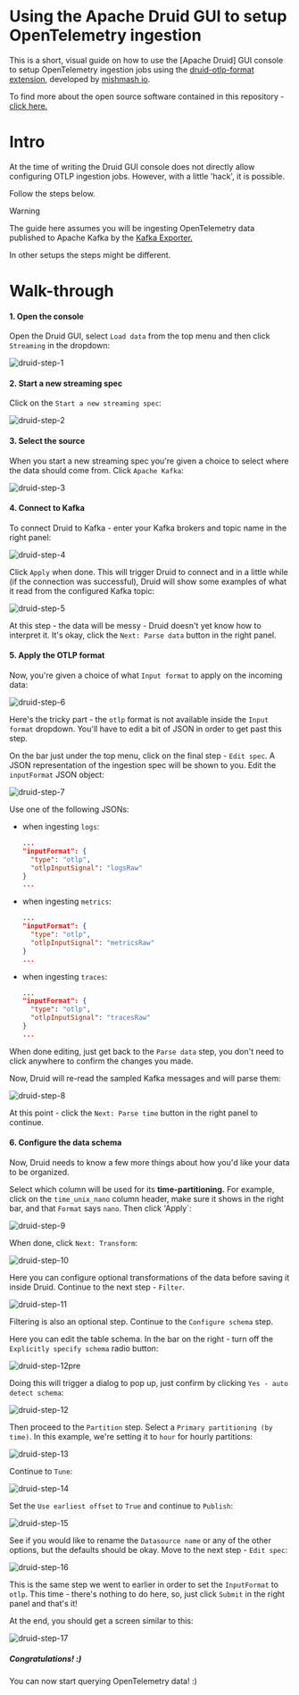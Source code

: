 # Using the Apache Druid GUI to setup OpenTelemetry ingestion

This is a short, visual guide on how to use the [Apache Druid] GUI console to setup OpenTelemetry ingestion jobs using the
[druid-otlp-format extension](./README.md), developed by [mishmash io](https://mishmash.io).

To find more about the open source software contained in this repository - [click here.](../)

# Intro

At the time of writing the Druid GUI console does not directly allow configuring OTLP ingestion jobs. However, with a little 'hack',
it is possible.

Follow the steps below.

> [!WARNING]
> The guide here assumes you will be ingesting OpenTelemetry data published to Apache Kafka by the [Kafka Exporter.](https://github.com/open-telemetry/opentelemetry-collector-contrib/blob/main/exporter/kafkaexporter/README.md)
>
> In other setups the steps might be different.
> 

# Walk-through

#### 1. Open the console

Open the Druid GUI, select `Load data` from the top menu and then click `Streaming` in the dropdown:

![druid-step-1](https://github.com/user-attachments/assets/e0e6ed38-18da-4d99-b4f9-5c22f2510386)

#### 2. Start a new streaming spec

Click on the `Start a new streaming spec`:

![druid-step-2](https://github.com/user-attachments/assets/38b54817-d126-4bab-92c6-5dbae6c169e7)

#### 3. Select the source

When you start a new streaming spec you're given a choice to select where the data should come from. Click `Apache Kafka`:

![druid-step-3](https://github.com/user-attachments/assets/c9c16edc-b1b0-4478-be76-78b9377c1623)

#### 4. Connect to Kafka

To connect Druid to Kafka - enter your Kafka brokers and topic name in the right panel:

![druid-step-4](https://github.com/user-attachments/assets/06d63477-e188-44b2-be39-699c8e4bede0)

Click `Apply` when done. This will trigger Druid to connect and in a little while (if the connection was successful), Druid will
show some examples of what it read from the configured Kafka topic:

![druid-step-5](https://github.com/user-attachments/assets/c3280ab8-6372-46a3-aa81-f8b6c0b6a845)

At this step - the data will be messy - Druid doesn't yet know how to interpret it. It's okay, click the `Next: Parse data`
button in the right panel.

#### 5. Apply the OTLP format

Now, you're given a choice of what `Input format` to apply on the incoming data:

![druid-step-6](https://github.com/user-attachments/assets/c870c29a-2199-4b03-801b-ffd38dbea8d4)

Here's the tricky part - the `otlp` format is not available inside the `Input format` dropdown. You'll have to edit a bit of JSON
in order to get past this step.

On the bar just under the top menu, click on the final step - `Edit spec`. A JSON representation of the ingestion spec will be
shown to you. Edit the `inputFormat` JSON object:

![druid-step-7](https://github.com/user-attachments/assets/3429a010-5fa3-407d-ae3e-02f0eff1b8a7)

Use one of the following JSONs:
- when ingesting `logs`:
  ```json
  ...
  "inputFormat": {
    "type": "otlp",
    "otlpInputSignal": "logsRaw"
  }
  ...
  ```
- when ingesting `metrics`:
  ```json
  ...
  "inputFormat": {
    "type": "otlp",
    "otlpInputSignal": "metricsRaw"
  }
  ...
  ```
- when ingesting `traces`:
  ```json
  ...
  "inputFormat": {
    "type": "otlp",
    "otlpInputSignal": "tracesRaw"
  }
  ...
  ```

When done editing, just get back to the `Parse data` step, you don't need to click anywhere to confirm the changes you made.

Now, Druid will re-read the sampled Kafka messages and will parse them:

![druid-step-8](https://github.com/user-attachments/assets/d015b715-da30-4e15-bd06-861e1879350d)

At this point - click the `Next: Parse time` button in the right panel to continue.

#### 6. Configure the data schema

Now, Druid needs to know a few more things about how you'd like your data to be organized.

Select which column will be used for its **time-partitioning.** For example, click on the `time_unix_nano` column header,
make sure it shows in the right bar, and that `Format` says `nano`. Then click 'Apply`:

![druid-step-9](https://github.com/user-attachments/assets/016d6c6d-69d9-4fce-b63c-3b9319bb8103)

When done, click `Next: Transform`:

![druid-step-10](https://github.com/user-attachments/assets/6c166d4a-65b8-41cb-b69d-492a17a665a8)

Here you can configure optional transformations of the data before saving it inside Druid. Continue to the next step - `Filter`.

![druid-step-11](https://github.com/user-attachments/assets/879df0e6-834a-4cb2-b95a-61d94a5b1947)

Filtering is also an optional step. Continue to the `Configure schema` step.

Here you can edit the table schema. In the bar on the right - turn off the `Explicitly specify schema` radio button:

![druid-step-12pre](https://github.com/user-attachments/assets/7c10f38d-4ae9-4e46-82bd-51dd25ac5645)

Doing this will trigger a dialog to pop up, just confirm by clicking `Yes - auto detect schema`:

![druid-step-12](https://github.com/user-attachments/assets/828a8c9a-ff25-4821-bb7c-fe789eb04000)

Then proceed to the `Partition` step. Select a `Primary partitioning (by time)`. In this example, we're setting it to `hour`
for hourly partitions:

![druid-step-13](https://github.com/user-attachments/assets/6c6d1492-63fb-4188-baf4-b9b00eec53ce)

Continue to `Tune`:

![druid-step-14](https://github.com/user-attachments/assets/a67669ec-b7c4-4d02-bba5-3a1039de48ff)

Set the `Use earliest offset` to `True` and continue to `Publish`:

![druid-step-15](https://github.com/user-attachments/assets/1d49b0c0-02e0-487a-8bef-1bc75e0b126f)

See if you would like to rename the `Datasource name` or any of the other options, but the defaults should be okay. Move to the
next step - `Edit spec`:

![druid-step-16](https://github.com/user-attachments/assets/e8628c83-ec73-4cc7-9b90-c62d76ab8fba)

This is the same step we went to earlier in order to set the `InputFormat` to `otlp`. This time - there's nothing to do here,
so, just click `Submit` in the right panel and that's it!

At the end, you should get a screen similar to this:

![druid-step-17](https://github.com/user-attachments/assets/330b2629-9cbc-419c-b29c-99fdf8e6aaff)

##### Congratulations! :)

You can now start querying OpenTelemetry data! :)



